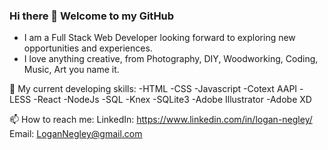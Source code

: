 ### Hi there 👋 Welcome to my GitHub
- I am a Full Stack Web Developer looking forward to exploring new opportunities and experiences.
- I love anything creative, from Photography, DIY, Woodworking, Coding, Music, Art you name it.

💬 My current developing skills:
    -HTML
    -CSS
    -Javascript
    -Cotext AAPI
    -LESS
    -React
    -NodeJs
    -SQL
    -Knex
    -SQLite3
    -Adobe Illustrator
    -Adobe XD

📫 How to reach me:
      LinkedIn:
      https://www.linkedin.com/in/logan-negley/
      Email:
      LoganNegley@gmail.com
